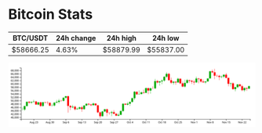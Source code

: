 # Bitcoin Stats

BTC/USDT|24h change|24h high|24h low|
|---|---|---|---|
|$58666.25|4.63%|$58879.99|$55837.00|

<img src="./chart.svg">
